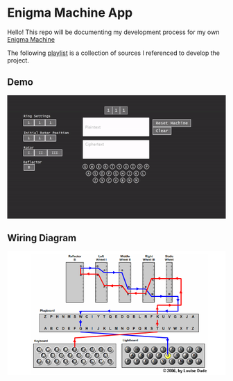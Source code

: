 # Enigma Machine App
Hello! This repo will be documenting my development process for my own [Enigma Machine](https://www.ciphermachinesandcryptology.com/en/enigmatech.htm#:~:text=In%20the%20reflector%2C%20the%20connections,same%20machine%20setting%20and%20wiring.)

The following [playlist](https://www.youtube.com/playlist?list=PLlN8XOgdVLtGt53iKidWxbSQqk343XwBz) is a collection of sources I referenced to develop the project.

## Demo
![](https://github.com/kylnan/Enigma/blob/master/ezgif-2-a10cba43ea.gif)

## Wiring Diagram
![img.png](img.png)
